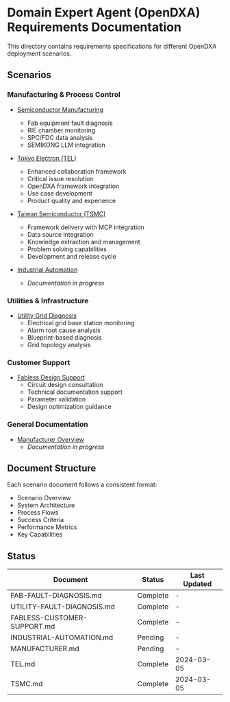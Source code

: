 # Domain Expert Agent (OpenDXA) Requirements Documentation

This directory contains requirements specifications for different OpenDXA deployment scenarios.

## Scenarios

### Manufacturing & Process Control

- [Semiconductor Manufacturing](FAB-FAULT-DIAGNOSIS.md)
  - Fab equipment fault diagnosis
  - RIE chamber monitoring
  - SPC/FDC data analysis
  - SEMIKONG LLM integration

- [Tokyo Electron (TEL)](TEL.md)
  - Enhanced collaboration framework
  - Critical issue resolution
  - OpenDXA framework integration
  - Use case development
  - Product quality and experience

- [Taiwan Semiconductor (TSMC)](TSMC.md)
  - Framework delivery with MCP integration
  - Data source integration
  - Knowledge extraction and management
  - Problem solving capabilities
  - Development and release cycle

- [Industrial Automation](INDUSTRIAL-AUTOMATION.md)
  - *Documentation in progress*

### Utilities & Infrastructure

- [Utility Grid Diagnosis](UTILITY-FAULT-DIAGNOSIS.md)
  - Electrical grid base station monitoring
  - Alarm root cause analysis
  - Blueprint-based diagnosis
  - Grid topology analysis

### Customer Support

- [Fabless Design Support](FABLESS-CUSTOMER-SUPPORT.md)
  - Circuit design consultation
  - Technical documentation support
  - Parameter validation
  - Design optimization guidance

### General Documentation

- [Manufacturer Overview](MANUFACTURER.md)
  - *Documentation in progress*

## Document Structure

Each scenario document follows a consistent format:
- Scenario Overview
- System Architecture
- Process Flows
- Success Criteria
- Performance Metrics
- Key Capabilities

## Status

| Document | Status | Last Updated |
|----------|---------|--------------|
| FAB-FAULT-DIAGNOSIS.md | Complete | - |
| UTILITY-FAULT-DIAGNOSIS.md | Complete | - |
| FABLESS-CUSTOMER-SUPPORT.md | Complete | - |
| INDUSTRIAL-AUTOMATION.md | Pending | - |
| MANUFACTURER.md | Pending | - |
| TEL.md | Complete | 2024-03-05 |
| TSMC.md | Complete | 2024-03-05 |

